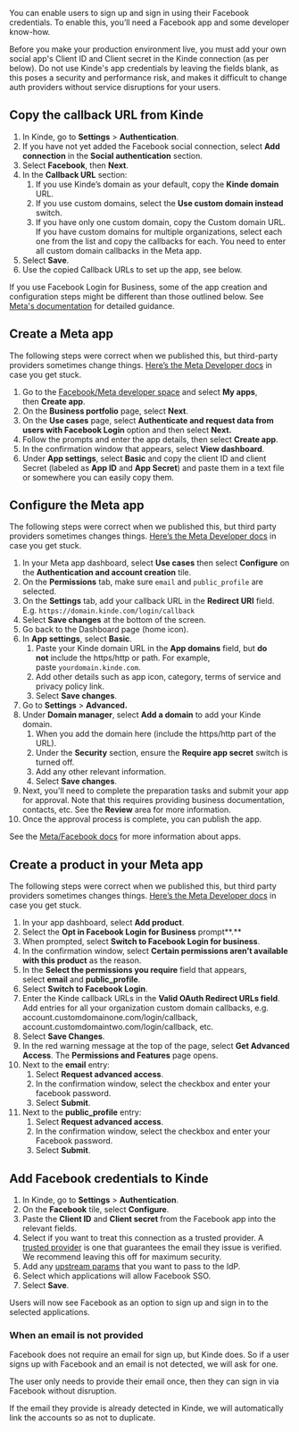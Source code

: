 
You can enable users to sign up and sign in using their Facebook credentials. To enable this, you’ll need a Facebook app and some developer know-how.

<Aside type="warning" title="Social sign in for production environments">

Before you make your production environment live, you must add your own social app's Client ID and Client secret in the Kinde connection (as per below). Do not use Kinde's app credentials by leaving the fields blank, as this poses a security and performance risk, and makes it difficult to change auth providers without service disruptions for your users.

</Aside>

## **Copy the callback URL from Kinde**

1. In Kinde, go to **Settings** > **Authentication**.
2. If you have not yet added the Facebook social connection, select **Add connection** in the **Social authentication** section.
3. Select **Facebook**, then **Next**.
4. In the **Callback URL** section:
   1. If you use Kinde’s domain as your default, copy the **Kinde domain** URL.
   2. If you use custom domains, select the **Use custom domain instead** switch.
   3. If you have only one custom domain, copy the Custom domain URL. If you have custom domains for multiple organizations, select each one from the list and copy the callbacks for each. You need to enter all custom domain callbacks in the Meta app.
5. Select **Save**.
6. Use the copied Callback URLs to set up the app, see below.

<Aside>

If you use Facebook Login for Business, some of the app creation and configuration steps might be different than those outlined below. See [Meta's documentation](https://developers.facebook.com/docs/facebook-login/facebook-login-for-business/) for detailed guidance.

</Aside>

## **Create a Meta app**

The following steps were correct when we published this, but third-party providers sometimes change things. [Here’s the Meta Developer docs](https://developers.facebook.com/docs/facebook-login/) in case you get stuck.

1. Go to the [Facebook/Meta developer space](https://developers.facebook.com/) and select **My apps**, then **Create app**.
2. On the **Business portfolio** page, select **Next**.
3. On the **Use cases** page, select **Authenticate and request data from users with Facebook Login** option and then select **Next.**
4. Follow the prompts and enter the app details, then select **Create app**.
5. In the confirmation window that appears, select **View dashboard**.
6. Under **App settings**, select **Basic** and copy the client ID and client Secret (labeled as **App ID** and **App Secret**) and paste them in a text file or somewhere you can easily copy them.

## **Configure the Meta app**

The following steps were correct when we published this, but third party providers sometimes changes things. [Here’s the Meta Developer docs](https://developers.facebook.com/docs/facebook-login/) in case you get stuck.

1. In your Meta app dashboard, select **Use cases** then select **Configure** on the **Authentication and account creation** tile.
2. On the **Permissions** tab, make sure `email` and `public_profile` are selected.
3. On the **Settings** tab, add your callback URL in the **Redirect URI** field. E.g. `https://domain.kinde.com/login/callback`
4. Select **Save changes** at the bottom of the screen.
5. Go back to the Dashboard page (home icon). 
6. In **App settings**, select **Basic**.
   1. Paste your Kinde domain URL in the **App domains** field, but **do not** include the https/http or path. For example, paste `yourdomain.kinde.com`.
   2. Add other details such as app icon, category, terms of service and privacy policy link.
   3. Select **Save changes**.
7. Go to **Settings** > **Advanced.**
8. Under **Domain manager**, select **Add a domain** to add your Kinde domain.
   1. When you add the domain here (include the https/http part of the URL).
   2. Under the **Security** section, ensure the **Require app secret** switch is turned off.
   3. Add any other relevant information.
   4. Select **Save changes**.
9. Next, you'll need to complete the preparation tasks and submit your app for approval. Note that this requires providing business documentation, contacts, etc. See the **Review** area for more information.
10. Once the approval process is complete, you can publish the app.

See the [Meta/Facebook docs](https://developers.facebook.com/docs/development/create-an-app/) for more information about apps.

## **Create a product in your Meta app**

The following steps were correct when we published this, but third party providers sometimes changes things. [Here’s the Meta Developer docs](https://developers.facebook.com/docs/facebook-login/) in case you get stuck.

1. In your app dashboard, select **Add product**.
2. Select the **Opt in Facebook Login for Business** prompt**.**
3. When prompted, select **Switch to Facebook Login for business**.
4. In the confirmation window, select **Certain permissions aren’t available with this product** as the reason.
5. In the **Select the permissions you require** field that appears, select **email** and **public_profile**.
6. Select **Switch to Facebook Login**.
7. Enter the Kinde callback URLs in the **Valid OAuth Redirect URLs field**. Add entries for all your organization custom domain callbacks, e.g. account.customdomainone.com/login/callback, account.customdomaintwo.com/login/callback, etc.
8. Select **Save Changes**.
9. In the red warning message at the top of the page, select **Get Advanced Access**. The **Permissions and Features** page opens.
10. Next to the **email** entry:
    1. Select **Request advanced access**.
    2. In the confirmation window, select the checkbox and enter your facebook password.
    3. Select **Submit**.
11. Next to the **public_profile** entry:
    1. Select **Request advanced access**.
    2. In the confirmation window, select the checkbox and enter your Facebook password.
    3. Select **Submit**.

## **Add Facebook credentials to Kinde**

1. In Kinde, go to **Settings** > **Authentication**.
2. On the **Facebook** tile, select **Configure**.
3. Paste the **Client ID** and **Client secret** from the Facebook app into the relevant fields.
4. Select if you want to treat this connection as a trusted provider. A [trusted provider](/authenticate/about-auth/identity-and-verification/) is one that guarantees the email they issue is verified. We recommend leaving this off for maximum security.
5. Add any [upstream params](/authenticate/auth-guides/pass-params-idp/) that you want to pass to the IdP.
6. Select which applications will allow Facebook SSO.
7. Select **Save**.

Users will now see Facebook as an option to sign up and sign in to the selected applications.

### When an email is not provided

Facebook does not require an email for sign up, but Kinde does. So if a user signs up with Facebook and an email is not detected, we will ask for one.

The user only needs to provide their email once, then they can sign in via Facebook without disruption.

If the email they provide is already detected in Kinde, we will automatically link the accounts so as not to duplicate.
